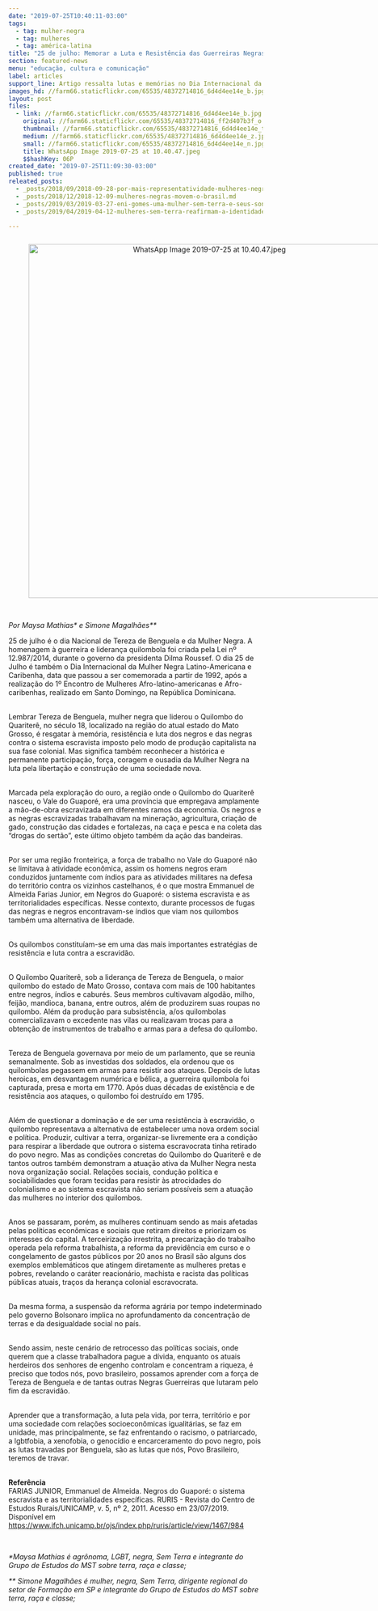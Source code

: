 ```yaml
---
date: "2019-07-25T10:40:11-03:00"
tags:
  - tag: mulher-negra
  - tag: mulheres
  - tag: américa-latina
title: "25 de julho: Memorar a Luta e Resistência das Guerreiras Negras"
section: featured-news
menu: "educação, cultura e comunicação"
label: articles
support_line: Artigo ressalta lutas e memórias no Dia Internacional da Mulher Negra Latino-Americana e Caribenha
images_hd: //farm66.staticflickr.com/65535/48372714816_6d4d4ee14e_b.jpg
layout: post
files:
  - link: //farm66.staticflickr.com/65535/48372714816_6d4d4ee14e_b.jpg
    original: //farm66.staticflickr.com/65535/48372714816_ff2d407b3f_o.jpg
    thumbnail: //farm66.staticflickr.com/65535/48372714816_6d4d4ee14e_t.jpg
    medium: //farm66.staticflickr.com/65535/48372714816_6d4d4ee14e_z.jpg
    small: //farm66.staticflickr.com/65535/48372714816_6d4d4ee14e_n.jpg
    title: WhatsApp Image 2019-07-25 at 10.40.47.jpeg
    $$hashKey: 06P
created_date: "2019-07-25T11:09:30-03:00"
published: true
releated_posts:
  - _posts/2018/09/2018-09-28-por-mais-representatividade-mulheres-negras-lancam-pre-candidaturas-ao-legislativo.md
  - _posts/2018/12/2018-12-09-mulheres-negras-movem-o-brasil.md
  - _posts/2019/03/2019-03-27-eni-gomes-uma-mulher-sem-terra-e-seus-sonhos-coletivos.md
  - _posts/2019/04/2019-04-12-mulheres-sem-terra-reafirmam-a-identidade-revolucionaria-em-curso.md

---
```

<div style="text-align:center">
<figure class="image" style="display:inline-block"><img alt="WhatsApp Image 2019-07-25 at 10.40.47.jpeg" height="700" src="//farm66.staticflickr.com/65535/48372714816_6d4d4ee14e_b.jpg" width="700" />
<figcaption></figcaption>
</figure>
</div>

<p><br />
<em>Por&nbsp;Maysa Mathias* e&nbsp;Simone Magalh&atilde;es**</em></p>

<p>25 de julho &eacute; o dia Nacional de Tereza de Benguela e da Mulher Negra. A homenagem &agrave; guerreira e lideran&ccedil;a quilombola foi criada pela Lei n&ordm; 12.987/2014, durante o governo da presidenta Dilma Roussef. O dia 25 de Julho &eacute; tamb&eacute;m o Dia Internacional da Mulher Negra Latino-Americana e Caribenha, data que passou a ser comemorada a partir de 1992, ap&oacute;s a realiza&ccedil;&atilde;o do 1&ordm; Encontro de Mulheres Afro-latino-americanas e Afro-caribenhas, realizado em Santo Domingo, na Rep&uacute;blica Dominicana.</p>

<p><br />
Lembrar Tereza de Benguela, mulher negra que liderou o Quilombo do Quariter&ecirc;, no s&eacute;culo 18, localizado na regi&atilde;o do atual estado do Mato Grosso, &eacute; resgatar &agrave; mem&oacute;ria, resist&ecirc;ncia e luta dos negros e das negras contra o sistema escravista imposto pelo modo de produ&ccedil;&atilde;o capitalista na sua fase colonial. Mas significa tamb&eacute;m reconhecer a hist&oacute;rica e permanente participa&ccedil;&atilde;o, for&ccedil;a, coragem e ousadia da Mulher Negra na luta pela liberta&ccedil;&atilde;o e constru&ccedil;&atilde;o de uma sociedade nova.</p>

<p><br />
Marcada pela explora&ccedil;&atilde;o do ouro, a regi&atilde;o onde o Quilombo do Quariter&ecirc; nasceu, o Vale do Guapor&eacute;, era uma prov&iacute;ncia que empregava amplamente a m&atilde;o-de-obra escravizada em diferentes ramos da economia. Os negros e as negras escravizadas trabalhavam na minera&ccedil;&atilde;o, agricultura, cria&ccedil;&atilde;o de gado, constru&ccedil;&atilde;o das cidades e fortalezas, na ca&ccedil;a e pesca e na coleta das &ldquo;drogas do sert&atilde;o&rdquo;, este &uacute;ltimo objeto tamb&eacute;m da a&ccedil;&atilde;o das bandeiras.&nbsp;</p>

<p><br />
Por ser uma regi&atilde;o fronteiri&ccedil;a, a for&ccedil;a de trabalho no Vale do Guapor&eacute; n&atilde;o se limitava &agrave; atividade econ&ocirc;mica, assim os homens negros eram conduzidos juntamente com &iacute;ndios para as atividades militares na defesa do territ&oacute;rio contra os vizinhos castelhanos, &eacute; o que mostra Emmanuel de Almeida Farias Junior, em Negros do Guapor&eacute;: o sistema escravista e as territorialidades espec&iacute;ficas. Nesse contexto, durante processos de fugas das negras e negros encontravam-se &iacute;ndios que viam nos quilombos tamb&eacute;m uma alternativa de liberdade.&nbsp;</p>

<p><br />
Os quilombos constitu&iacute;am-se em uma das mais importantes estrat&eacute;gias de resist&ecirc;ncia e luta contra a escravid&atilde;o.&nbsp;&nbsp;</p>

<p><br />
O Quilombo Quariter&ecirc;, sob a lideran&ccedil;a de Tereza de Benguela, o maior quilombo do estado de Mato Grosso, contava com mais de 100 habitantes entre negros, &iacute;ndios e cabur&eacute;s. Seus membros cultivavam algod&atilde;o, milho, feij&atilde;o, mandioca, banana, entre outros, al&eacute;m de produzirem suas roupas no quilombo. Al&eacute;m da produ&ccedil;&atilde;o para subsist&ecirc;ncia, a/os quilombolas comercializavam o excedente nas vilas ou realizavam trocas para a obten&ccedil;&atilde;o de instrumentos de trabalho e armas para a defesa do quilombo.&nbsp;</p>

<p><br />
Tereza de Benguela governava por meio de um parlamento, que se reunia semanalmente. Sob as investidas dos soldados, ela ordenou que os quilombolas pegassem em armas para resistir aos ataques. Depois de lutas heroicas, em desvantagem num&eacute;rica e b&eacute;lica, a guerreira quilombola foi capturada, presa e morta em 1770. Ap&oacute;s duas d&eacute;cadas de exist&ecirc;ncia e de resist&ecirc;ncia aos ataques, o quilombo foi destru&iacute;do em 1795.&nbsp;</p>

<p><br />
Al&eacute;m de questionar a domina&ccedil;&atilde;o e de ser uma resist&ecirc;ncia &agrave; escravid&atilde;o, o quilombo representava a alternativa de estabelecer uma nova ordem social e pol&iacute;tica. Produzir, cultivar a terra, organizar-se livremente era a condi&ccedil;&atilde;o para respirar a liberdade que outrora o sistema escravocrata tinha retirado do povo negro. Mas as condi&ccedil;&otilde;es concretas do Quilombo do Quariter&ecirc; e de tantos outros tamb&eacute;m demonstram a atua&ccedil;&atilde;o ativa da Mulher Negra nesta nova organiza&ccedil;&atilde;o social. Rela&ccedil;&otilde;es sociais, condu&ccedil;&atilde;o pol&iacute;tica e sociabilidades que foram tecidas para resistir &agrave;s atrocidades do colonialismo e ao sistema escravista n&atilde;o seriam poss&iacute;veis sem a atua&ccedil;&atilde;o das mulheres no interior dos quilombos.&nbsp;</p>

<p><br />
Anos se passaram, por&eacute;m, as mulheres continuam sendo as mais afetadas pelas pol&iacute;ticas econ&ocirc;micas e sociais que retiram direitos e priorizam os interesses do capital. A terceiriza&ccedil;&atilde;o irrestrita, a precariza&ccedil;&atilde;o do trabalho operada pela reforma trabalhista, a reforma da previd&ecirc;ncia em curso e o congelamento de gastos p&uacute;blicos por 20 anos no Brasil s&atilde;o alguns dos exemplos emblem&aacute;ticos que atingem diretamente as mulheres pretas e pobres, revelando o car&aacute;ter reacion&aacute;rio, machista e racista das pol&iacute;ticas p&uacute;blicas atuais, tra&ccedil;os da heran&ccedil;a colonial escravocrata.&nbsp;</p>

<p><br />
Da mesma forma, a suspens&atilde;o da reforma agr&aacute;ria por tempo indeterminado pelo governo Bolsonaro implica no aprofundamento da concentra&ccedil;&atilde;o de terras e da desigualdade social no pa&iacute;s.</p>

<p><br />
Sendo assim, neste cen&aacute;rio de retrocesso das pol&iacute;ticas sociais, onde querem que a classe trabalhadora pague a d&iacute;vida, enquanto os atuais herdeiros dos senhores de engenho controlam e concentram a riqueza, &eacute; preciso que todos n&oacute;s, povo brasileiro, possamos aprender com a for&ccedil;a de Tereza de Benguela e de tantas outras Negras Guerreiras que lutaram pelo fim da escravid&atilde;o.&nbsp;</p>

<p><br />
Aprender que a transforma&ccedil;&atilde;o, a luta pela vida, por terra, territ&oacute;rio e por uma sociedade com rela&ccedil;&otilde;es socioecon&ocirc;micas igualit&aacute;rias, se faz em unidade, mas principalmente, se faz enfrentando o racismo, o patriarcado, a lgbtfobia, a xenofobia, o genoc&iacute;dio e encarceramento do povo negro, pois as lutas travadas por Benguela, s&atilde;o as lutas que n&oacute;s, Povo Brasileiro, teremos de travar.</p>

<p><br />
<strong>Refer&ecirc;ncia</strong><br />
FARIAS JUNIOR, Emmanuel de Almeida. Negros do Guapor&eacute;: o sistema escravista e as territorialidades espec&iacute;ficas. RURIS - Revista do Centro de Estudos Rurais/UNICAMP, v. 5, n&ordm; 2, 2011. Acesso em 23/07/2019. Dispon&iacute;vel em <a href="https://www.ifch.unicamp.br/ojs/index.php/ruris/article/view/1467/984">https://www.ifch.unicamp.br/ojs/index.php/ruris/article/view/1467/984</a></p>

<p>&nbsp;</p>

<p><em>*Maysa Mathias &eacute; agr&ocirc;noma, LGBT, negra, Sem Terra e integrante do Grupo de Estudos do MST sobre terra, ra&ccedil;a e classe; </em></p>

<p><em>** Simone Magalh&atilde;es &eacute;&nbsp;mulher, negra, Sem Terra, dirigente regional do setor de Forma&ccedil;&atilde;o em SP e integrante do Grupo de Estudos do MST sobre terra, ra&ccedil;a e classe;</em></p>
